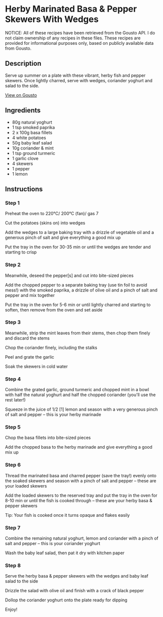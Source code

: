 # Herby Marinated Basa & Pepper Skewers With Wedges

NOTICE: All of these recipes have been retrieved from the Gousto API. I do not claim ownership of any recipes in these files. These recipes are provided for informational purposes only, based on publicly available data from Gousto.

## Description

Serve up summer on a plate with these vibrant, herby fish and pepper skewers. Once lightly charred, serve with wedges, coriander yoghurt and salad to the side. 

[View on Gousto](https://www.gousto.co.uk/recipes/cookbook/herby-marinated-fish-red-pepper-skewers)

## Ingredients

- 80g natural yoghurt
- 1 tsp smoked paprika
- 2 x 100g basa fillets
- 4 white potatoes
- 50g baby leaf salad
- 10g coriander & mint
- 1 tsp ground turmeric
- 1 garlic clove
- 4 skewers
- 1 pepper
- 1 lemon

## Instructions


### Step 1

Preheat the oven to 220°C/ 200°C (fan)/ gas 7

Cut the potatoes (skins on) into wedges

Add the wedges to a large baking tray with a drizzle of vegetable oil and a generous pinch of salt and give everything a good mix up

Put the tray in the oven for 30-35 min or until the wedges are tender and starting to crisp


### Step 2

Meanwhile, deseed the pepper<span class="text-danger">[s]</span> and cut into bite-sized pieces

Add the chopped pepper to a separate baking tray (use tin foil to avoid mess!) with the smoked paprika, a drizzle of olive oil and a pinch of salt and pepper and mix together

Put the tray in the oven for 5-6 min or until lightly charred and starting to soften, then remove from the oven and set aside


### Step 3

Meanwhile, strip the mint leaves from their stems, then chop them finely and discard the stems

Chop the coriander finely, including the stalks

Peel and grate the garlic

Soak the skewers in cold water


### Step 4

Combine the grated garlic, ground turmeric and chopped mint in a bowl with half the natural yoghurt and half the chopped coriander (you'll use the rest later!)

Squeeze in the juice of 1/2<span class="text-danger"> [1]</span> lemon and season with a very generous pinch of salt and pepper – this is your herby marinade


### Step 5

Chop the basa fillets into bite-sized pieces

Add the chopped basa to the herby marinade and give everything a good mix up


### Step 6

Thread the marinated basa and charred pepper (save the tray!) evenly onto the soaked skewers and season with a pinch of salt and pepper – these are your loaded skewers

Add the loaded skewers to the reserved tray and put the tray in the oven for 8-10 min or until the fish is cooked through – these are your herby basa & pepper skewers

Tip: Your fish is cooked once it turns opaque and flakes easily


### Step 7

Combine the remaining natural yoghurt, lemon and coriander with a pinch of salt and pepper – this is your coriander yoghurt

Wash the baby leaf salad, then pat it dry with kitchen paper

### Step 8

Serve the herby basa & pepper skewers with the wedges and baby leaf salad to the side

Drizzle the salad with olive oil and finish with a crack of black pepper

Dollop the coriander yoghurt onto the plate ready for dipping

Enjoy!

